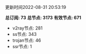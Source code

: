 更新时间2022-08-31 20:53:19

**总订阅: 73**
**总节点: 3173**
**有效节点: 671**
- v2ray节点: 281
- ss节点: 343
- trojan节点: 46
- ssr节点: 1
